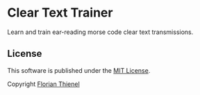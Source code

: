 # Clear Text Trainer

Learn and train ear-reading morse code clear text transmissions.

## License

This software is published under the [MIT License](https://www.tldrlegal.com/l/mit).

Copyright [Florian Thienel](http://thecodingflow.com/)
